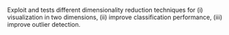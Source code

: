 Exploit and tests different dimensionality reduction techniques for (i) visualization in two dimensions, (ii) improve classification performance, (iii) improve outlier detection.
